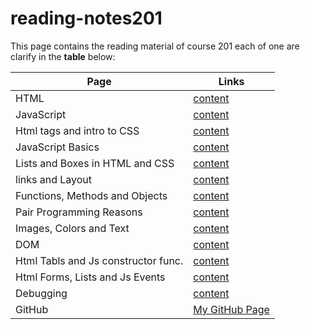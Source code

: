 # reading-notes201

This page contains the reading material of course 201 each of one are clarify in the **table** below:

| Page                                | Links                                                                                    |
| ----------------------------------- | ---------------------------------------------------------------------------------------- |
| HTML                                | [content](https://mohammed-khamees.github.io/reading-notes201/Html)                      |
| JavaScript                          | [content](https://mohammed-khamees.github.io/reading-notes201/Js)                        |
| Html tags and intro to CSS          | [content](https://mohammed-khamees.github.io/reading-notes201/StyleByHtmlAndCSS)         |
| JavaScript Basics                   | [content](https://mohammed-khamees.github.io/reading-notes201/JsBasics)                  |
| Lists and Boxes in HTML and CSS     | [content](https://mohammed-khamees.github.io/reading-notes201/ListsAndBoxs)              |
| links and Layout                    | [content](https://mohammed-khamees.github.io/reading-notes201/LinksandLayout)            |
| Functions, Methods and Objects      | [content](https://mohammed-khamees.github.io/reading-notes201/FunctionsAndmethods)       |
| Pair Programming Reasons            | [content](https://mohammed-khamees.github.io/reading-notes201/pairProgrammingReasons)    |
| Images, Colors and Text             | [content](https://mohammed-khamees.github.io/reading-notes201/imagesColorsAndText)       |
| DOM                                 | [content](https://mohammed-khamees.github.io/reading-notes201/DOM)                       |
| Html Tabls and Js constructor func. | [content](https://mohammed-khamees.github.io/reading-notes201/tablesAndConstructerFunc)  |
| Html Forms, Lists and Js Events     | [content](https://mohammed-khamees.github.io/reading-notes201/htmlFormsListsAndJsEvents) |
| Debugging                           | [content](https://mohammed-khamees.github.io/reading-notes201/handlingError)             |
| GitHub                              | [My GitHub Page](https://github.com/mohammed-khamees)                                    |
